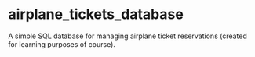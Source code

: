 # airplane_tickets_database
A simple SQL database for managing airplane ticket reservations (created for learning purposes of course).
